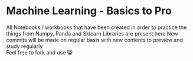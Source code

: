 # Machine Learning - Basics to Pro
All Notebooks / workbooks that have been created in order to practice the things from Numpy, Panda and Sklearn Libraries are present here
New commits will be made on regular basis with new contents to preview and study regularly <br>
Feel free to fork and use 😸
